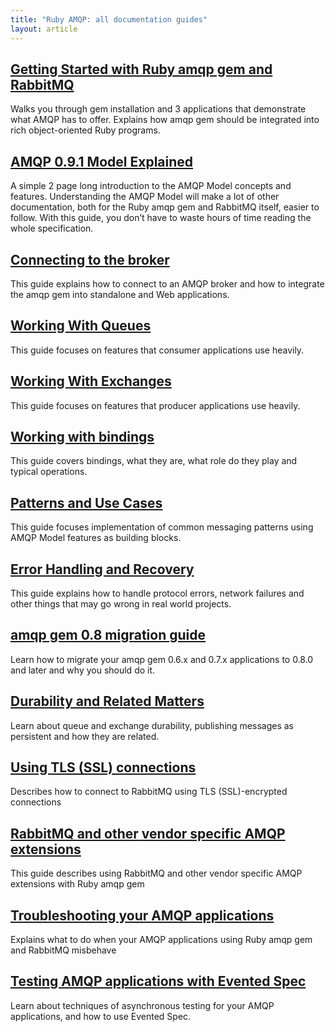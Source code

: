 ```yaml
---
title: "Ruby AMQP: all documentation guides"
layout: article
---
```


## [Getting Started with Ruby amqp gem and RabbitMQ](/articles/getting_started/)

Walks you through gem installation and 3 applications that demonstrate what AMQP has to offer. Explains how amqp gem should be integrated into rich object-oriented Ruby programs.


## [AMQP 0.9.1 Model Explained](/articles/amqp_9_1_model_explained/)

A simple 2 page long introduction to the AMQP Model concepts and features. Understanding the AMQP Model will make a lot of other documentation, both for the Ruby amqp gem and RabbitMQ itself, easier to follow. With this guide, you don’t have to waste hours of time reading the whole specification.

## [Connecting to the broker](/articles/connecting_to_broker/)

This guide explains how to connect to an AMQP broker and how to integrate the amqp gem into standalone and Web applications.

## [Working With Queues](/articles/working_with_queues/)

This guide focuses on features that consumer applications use heavily.

## [Working With Exchanges](/articles/working_with_exchanges/)

This guide focuses on features that producer applications use heavily.


## [Working with bindings](/articles/bindings/)

This guide covers bindings, what they are, what role do they play and typical operations.

## [Patterns and Use Cases](/articles/patterns_and_use_cases/)

This guide focuses implementation of common messaging patterns using AMQP Model features as building blocks.


## [Error Handling and Recovery](/articles/error_handling/)

This guide explains how to handle protocol errors, network failures and other things that may go wrong in real world projects.



## [amqp gem 0.8 migration guide](/articles/08_migration/)

Learn how to migrate your amqp gem 0.6.x and 0.7.x applications to 0.8.0 and later and why you should do it.


## [Durability and Related Matters](/articles/durability/)

Learn about queue and exchange durability, publishing messages as persistent and how they are related.

## [Using TLS (SSL) connections](/articles/connection_encryption_with_tls/)

Describes how to connect to RabbitMQ using TLS (SSL)-encrypted connections

## [RabbitMQ and other vendor specific AMQP extensions](/articles/broker_specific_extensions/)

This guide describes using RabbitMQ and other vendor specific AMQP extensions with Ruby amqp gem

## [Troubleshooting your AMQP applications](/articles/troubleshooting/)

Explains what to do when your AMQP applications using Ruby amqp gem and RabbitMQ misbehave

## [Testing AMQP applications with Evented Spec](/articles/testing_with_evented_spec/)

Learn about techniques of asynchronous testing for your AMQP applications, and how to use Evented Spec.
